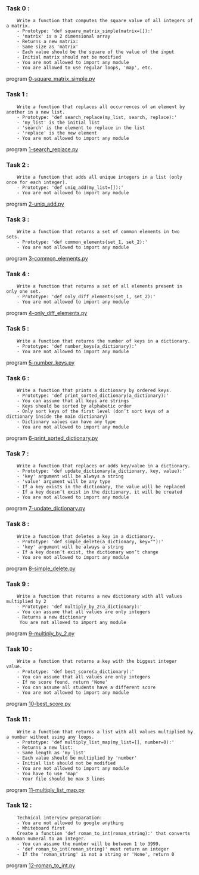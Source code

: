 ### Task 0 :
        Write a function that computes the square value of all integers of a matrix.
        - Prototype: 'def square_matrix_simple(matrix=[]):'
        - 'matrix' is a 2 dimensional array
        - Returns a new matrix:
        - Same size as 'matrix'
        - Each value should be the square of the value of the input
        - Initial matrix should not be modified
        - You are not allowed to import any module
        - You are allowed to use regular loops, 'map', etc.
program [0-square_matrix_simple.py]()

### Task 1 :
        Write a function that replaces all occurrences of an element by another in a new list.
        - Prototype: 'def search_replace(my_list, search, replace):'
        - 'my_list' is the initial list
        - 'search' is the element to replace in the list
        - 'replace' is the new element
        - You are not allowed to import any module
program [1-search_replace.py]()

### Task 2 :
        Write a function that adds all unique integers in a list (only once for each integer).
        - Prototype: 'def uniq_add(my_list=[]):'
        - You are not allowed to import any module
program [2-uniq_add.py]()

### Task 3 :
        Write a function that returns a set of common elements in two sets.
        - Prototype: 'def common_elements(set_1, set_2):'
        - You are not allowed to import any module
program [3-common_elements.py]()

### Task 4 :
        Write a function that returns a set of all elements present in only one set.
        - Prototype: 'def only_diff_elements(set_1, set_2):'
        - You are not allowed to import any module
program [4-only_diff_elements.py]()

### Task 5 :
        Write a function that returns the number of keys in a dictionary.
        - Prototype: 'def number_keys(a_dictionary):'
        - You are not allowed to import any module
program [5-number_keys.py]()

### Task 6 :
        Write a function that prints a dictionary by ordered keys.
        - Prototype: 'def print_sorted_dictionary(a_dictionary):'
        - You can assume that all keys are strings
        - Keys should be sorted by alphabetic order
        - Only sort keys of the first level (don’t sort keys of a dictionary inside the main dictionary)
        - Dictionary values can have any type
        - You are not allowed to import any module
program [6-print_sorted_dictionary.py]()

### Task 7 :
        Write a function that replaces or adds key/value in a dictionary.
        - Prototype: 'def update_dictionary(a_dictionary, key, value):'
        - 'key' argument will be always a string
        - 'value' argument will be any type
        - If a key exists in the dictionary, the value will be replaced
        - If a key doesn’t exist in the dictionary, it will be created
        - You are not allowed to import any module
program [7-update_dictionary.py]()

### Task 8 :
        Write a function that deletes a key in a dictionary.
        - Prototype: 'def simple_delete(a_dictionary, key=""):'
        - 'key' argument will be always a string
        - If a key doesn’t exist, the dictionary won’t change
        - You are not allowed to import any module
program [8-simple_delete.py]()

### Task 9 :
        Write a function that returns a new dictionary with all values multiplied by 2
        - Prototype: 'def multiply_by_2(a_dictionary):'
        - You can assume that all values are only integers
        - Returns a new dictionary
         You are not allowed to import any module
program [9-multiply_by_2.py]()

### Task 10 :
        Write a function that returns a key with the biggest integer value.
        - Prototype: 'def best_score(a_dictionary):'
        - You can assume that all values are only integers
        - If no score found, return 'None'
        - You can assume all students have a different score
        - You are not allowed to import any module
program [10-best_score.py]()

### Task 11 :
        Write a function that returns a list with all values multiplied by a number without using any loops.
        - Prototype: 'def multiply_list_map(my_list=[], number=0):'
        - Returns a new list:
        - Same length as 'my_list'
        - Each value should be multiplied by 'number'
        - Initial list should not be modified
        - You are not allowed to import any module
        - You have to use 'map'
        - Your file should be max 3 lines
program [11-multiply_list_map.py]()

### Task 12 :
        Technical interview preparation:  
        - You are not allowed to google anything
        - Whiteboard first
        Create a function 'def roman_to_int(roman_string):' that converts a Roman numeral to an integer.
        - You can assume the number will be between 1 to 3999.
        - 'def roman_to_int(roman_string)' must return an integer
        - If the 'roman_string' is not a string or 'None', return 0
program [12-roman_to_int.py]()
